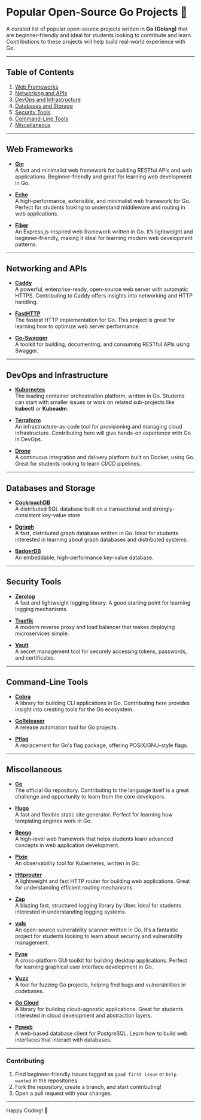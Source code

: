 # Popular Open-Source Go Projects 🚀  
A curated list of popular open-source projects written in **Go (Golang)** that are beginner-friendly and ideal for students looking to contribute and learn. Contributions to these projects will help build real-world experience with Go.  

---

## Table of Contents  
1. [Web Frameworks](#web-frameworks)  
2. [Networking and APIs](#networking-and-apis)  
3. [DevOps and Infrastructure](#devops-and-infrastructure)  
4. [Databases and Storage](#databases-and-storage)  
5. [Security Tools](#security-tools)  
6. [Command-Line Tools](#command-line-tools)  
7. [Miscellaneous](#miscellaneous)  

---

## Web Frameworks  
- **[Gin](https://github.com/gin-gonic/gin)**  
  A fast and minimalist web framework for building RESTful APIs and web applications. Beginner-friendly and great for learning web development in Go.  

- **[Echo](https://github.com/labstack/echo)**  
  A high-performance, extensible, and minimalist web framework for Go. Perfect for students looking to understand middleware and routing in web applications.  

- **[Fiber](https://github.com/gofiber/fiber)**  
  An Express.js-inspired web framework written in Go. It’s lightweight and beginner-friendly, making it ideal for learning modern web development patterns.  

---

## Networking and APIs  
- **[Caddy](https://github.com/caddyserver/caddy)**  
  A powerful, enterprise-ready, open-source web server with automatic HTTPS. Contributing to Caddy offers insights into networking and HTTP handling.  

- **[FastHTTP](https://github.com/valyala/fasthttp)**  
  The fastest HTTP implementation for Go. This project is great for learning how to optimize web server performance.  

- **[Go-Swagger](https://github.com/go-swagger/go-swagger)**  
  A toolkit for building, documenting, and consuming RESTful APIs using Swagger.  

---

## DevOps and Infrastructure  
- **[Kubernetes](https://github.com/kubernetes/kubernetes)**  
  The leading container orchestration platform, written in Go. Students can start with smaller issues or work on related sub-projects like **kubectl** or **Kubeadm**.  

- **[Terraform](https://github.com/hashicorp/terraform)**  
  An infrastructure-as-code tool for provisioning and managing cloud infrastructure. Contributing here will give hands-on experience with Go in DevOps.  

- **[Drone](https://github.com/harness/drone)**  
  A continuous integration and delivery platform built on Docker, using Go. Great for students looking to learn CI/CD pipelines.  

---

## Databases and Storage  
- **[CockroachDB](https://github.com/cockroachdb/cockroach)**  
  A distributed SQL database built on a transactional and strongly-consistent key-value store.  

- **[Dgraph](https://github.com/dgraph-io/dgraph)**  
  A fast, distributed graph database written in Go. Ideal for students interested in learning about graph databases and distributed systems.  

- **[BadgerDB](https://github.com/dgraph-io/badger)**  
  An embeddable, high-performance key-value database.  

---

## Security Tools  
- **[Zerolog](https://github.com/rs/zerolog)**  
  A fast and lightweight logging library. A good starting point for learning logging mechanisms.  

- **[Traefik](https://github.com/traefik/traefik)**  
  A modern reverse proxy and load balancer that makes deploying microservices simple.  

- **[Vault](https://github.com/hashicorp/vault)**  
  A secret management tool for securely accessing tokens, passwords, and certificates.  

---

## Command-Line Tools  
- **[Cobra](https://github.com/spf13/cobra)**  
  A library for building CLI applications in Go. Contributing here provides insight into creating tools for the Go ecosystem.  

- **[GoReleaser](https://github.com/goreleaser/goreleaser)**  
  A release automation tool for Go projects.  

- **[Pflag](https://github.com/spf13/pflag)**  
  A replacement for Go's flag package, offering POSIX/GNU-style flags.  

---

## Miscellaneous  
- **[Go](https://github.com/golang/go)**  
  The official Go repository. Contributing to the language itself is a great challenge and opportunity to learn from the core developers.  

- **[Hugo](https://github.com/gohugoio/hugo)**  
  A fast and flexible static site generator. Perfect for learning how templating engines work in Go.  

- **[Beego](https://github.com/beego/beego)**  
  A high-level web framework that helps students learn advanced concepts in web application development.  

- **[Pixie](https://github.com/pixie-io/pixie)**  
  An observability tool for Kubernetes, written in Go.  

- **[Httprouter](https://github.com/julienschmidt/httprouter)**  
  A lightweight and fast HTTP router for building web applications. Great for understanding efficient routing mechanisms.  

- **[Zap](https://github.com/uber-go/zap)**  
  A blazing fast, structured logging library by Uber. Ideal for students interested in understanding logging systems.  

- **[vuls](https://github.com/future-architect/vuls)**  
  An open-source vulnerability scanner written in Go. It’s a fantastic project for students looking to learn about security and vulnerability management.  

- **[Fyne](https://github.com/fyne-io/fyne)**  
  A cross-platform GUI toolkit for building desktop applications. Perfect for learning graphical user interface development in Go.  

- **[Vuzz](https://github.com/open-ch/go-vuzz)**  
  A tool for fuzzing Go projects, helping find bugs and vulnerabilities in codebases.  

- **[Go Cloud](https://github.com/google/go-cloud)**  
  A library for building cloud-agnostic applications. Great for students interested in cloud development and abstraction layers.  

- **[Pgweb](https://github.com/sosedoff/pgweb)**  
  A web-based database client for PostgreSQL. Learn how to build web interfaces that interact with databases.  

---

### Contributing  
1. Find beginner-friendly issues tagged as `good first issue` or `help wanted` in the repositories.  
2. Fork the repository, create a branch, and start contributing!  
3. Open a pull request with your changes.  

---

Happy Coding! 🎉  
